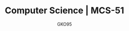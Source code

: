 ---
name: MCS-51
lang: en
layout: docs
author: GKO95
category: Computer
title: "Computer Science | MCS-51"
logo: "/assets/img/res/logo-8051.png"
order: 0x20
---